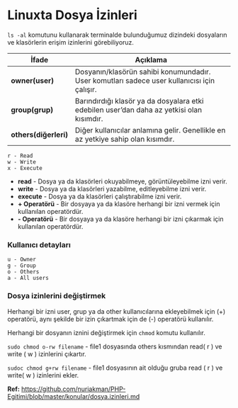 ﻿
# Linuxta Dosya İzinleri

```ls -al``` komutunu kullanarak terminalde bulunduğumuz dizindeki dosyaların ve klasörlerin erişim izinlerini görebiliyoruz.

İfade | Açıklama
---|---
 **owner(user)**|Dosyanın/klasörün sahibi konumundadır. User komutları sadece user kullanıcısı için çalışır.
 **group(grup)**|Barındırdığı klasör ya da dosyalara etki edebilen user’dan daha az yetkisi olan kısımdır.
 **others(diğerleri)**|Diğer kullanıcılar anlamına gelir. Genellikle en az yetkiye sahip olan kısımdır.


```
r - Read
w - Write
x - Execute
```

- **read** - Dosya ya da  klasörleri okuyabilmeye, görüntüleyebilme izni verir.
- **write** - Dosya ya da klasörleri yazabilme, editleyebilme izni verir.
- **execute** - Dosya ya da klasörleri çalıştırabilme izni verir.
- **+ Operatörü** - Bir dosyaya ya da klasöre herhangi bir izni vermek için kullanılan operatördür.
- **- Operatörü** - Bir dosyaya ya da klasöre herhangi bir izni çıkarmak için kullanılan operatördür.

### Kullanıcı detayları
```
u - Owner
g - Group
o - Others
a - All users
```

### Dosya izinlerini değiştirmek

Herhangi bir izni user, grup ya da other kullanıcılarına ekleyebilmek için (+) operatörü, aynı şekilde bir izin çıkartmak için de (-) operatörü kullanılır.

Herhangi bir dosyanın iznini değiştirmek için ```chmod``` komutu kullanılır.

```sudo chmod o-rw filename``` - file1 dosyasında others kısmından read( r ) ve write ( w ) izinlerini çıkartır.

```sudoc chmod g+rw filename``` - file1 dosyasının ait olduğu gruba read ( r ) ve write( w ) izinlerini ekler.

**Ref:** https://github.com/nuriakman/PHP-Egitimi/blob/master/konular/dosya.izinleri.md